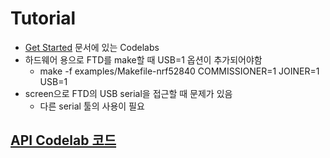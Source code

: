 
# Tutorial

* [Get Started](https://openthread.io/guides) 문서에 있는 Codelabs
* 하드웨어 용으로 FTD를 make할 때 USB=1 옵션이 추가되어야함
  * make -f examples/Makefile-nrf52840 COMMISSIONER=1 JOINER=1 USB=1
* screen으로 FTD의 USB serial을 접근할 때 문제가 있음
  * 다른 serial 툴의 사용이 필요

## [API Codelab 코드](api_codelab/)
